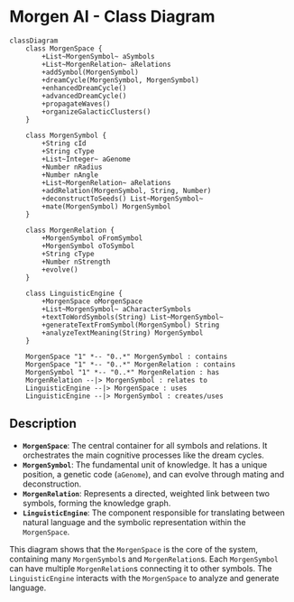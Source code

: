 
# Morgen AI - Class Diagram

```mermaid
classDiagram
    class MorgenSpace {
        +List~MorgenSymbol~ aSymbols
        +List~MorgenRelation~ aRelations
        +addSymbol(MorgenSymbol)
        +dreamCycle(MorgenSymbol, MorgenSymbol)
        +enhancedDreamCycle()
        +advancedDreamCycle()
        +propagateWaves()
        +organizeGalacticClusters()
    }

    class MorgenSymbol {
        +String cId
        +String cType
        +List~Integer~ aGenome
        +Number nRadius
        +Number nAngle
        +List~MorgenRelation~ aRelations
        +addRelation(MorgenSymbol, String, Number)
        +deconstructToSeeds() List~MorgenSymbol~
        +mate(MorgenSymbol) MorgenSymbol
    }

    class MorgenRelation {
        +MorgenSymbol oFromSymbol
        +MorgenSymbol oToSymbol
        +String cType
        +Number nStrength
        +evolve()
    }

    class LinguisticEngine {
        +MorgenSpace oMorgenSpace
        +List~MorgenSymbol~ aCharacterSymbols
        +textToWordSymbols(String) List~MorgenSymbol~
        +generateTextFromSymbol(MorgenSymbol) String
        +analyzeTextMeaning(String) MorgenSymbol
    }

    MorgenSpace "1" *-- "0..*" MorgenSymbol : contains
    MorgenSpace "1" *-- "0..*" MorgenRelation : contains
    MorgenSymbol "1" *-- "0..*" MorgenRelation : has
    MorgenRelation --|> MorgenSymbol : relates to
    LinguisticEngine --|> MorgenSpace : uses
    LinguisticEngine --|> MorgenSymbol : creates/uses

```

## Description

- **`MorgenSpace`**: The central container for all symbols and relations. It orchestrates the main cognitive processes like the dream cycles.
- **`MorgenSymbol`**: The fundamental unit of knowledge. It has a unique position, a genetic code (`aGenome`), and can evolve through mating and deconstruction.
- **`MorgenRelation`**: Represents a directed, weighted link between two symbols, forming the knowledge graph.
- **`LinguisticEngine`**: The component responsible for translating between natural language and the symbolic representation within the `MorgenSpace`.

This diagram shows that the `MorgenSpace` is the core of the system, containing many `MorgenSymbol`s and `MorgenRelation`s. Each `MorgenSymbol` can have multiple `MorgenRelation`s connecting it to other symbols. The `LinguisticEngine` interacts with the `MorgenSpace` to analyze and generate language.
